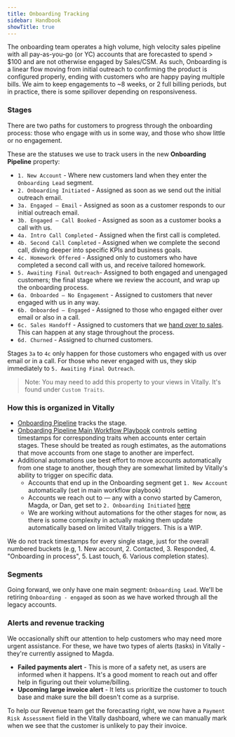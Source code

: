 ```yaml
---
title: Onboarding Tracking
sidebar: Handbook
showTitle: true
---
```


The onboarding team operates a high volume, high velocity sales pipeline with all pay-as-you-go (or YC) accounts that are forecasted to spend > $100 and are not otherwise engaged by Sales/CSM. As such, Onboarding is a linear flow moving from initial outreach to confirming the product is configured properly, ending with customers who are happy paying multiple bills. We aim to keep engagements to ~8 weeks, or 2 full billing periods, but in practice, there is some spillover depending on responsiveness. 

### Stages

There are two paths for customers to progress through the onboarding process: those who engage with us in some way, and those who show little or no engagement.

These are the statuses we use to track users in the new **Onboarding Pipeline** property:

- `1. New Account` - Where new customers land when they enter the `Onboarding Lead` segment.
- `2. Onboarding Initiated` - Assigned as soon as we send out the initial outreach email.
- `3a. Engaged — Email` - Assigned as soon as a customer responds to our initial outreach email.
- `3b. Engaged — Call Booked` -  Assigned as soon as a customer books a call with us.
- `4a. Intro Call Completed` - Assigned when the first call is completed.
- `4b. Second Call Completed` - Assigned when we complete the second call, diving deeper into specific KPIs and business goals.
- `4c. Homework Offered` - Assigned only to customers who have completed a second call with us, and receive tailored homework.
- `5. Awaiting Final Outreach`- Assigned to both engaged and unengaged customers; the final stage where we review the account, and wrap up the onboarding process.
- `6a. Onboarded — No Engagement` - Assigned to customers that never engaged with us in any way.
- `6b. Onboarded — Engaged` - Assigned to those who engaged either over email or also in a call.
- `6c. Sales Handoff` - Assigned to customers that we [hand over to sales](/handbook/onboarding/sales-handover). This can happen at any stage throughout the process.
- `6d. Churned` - Assigned to churned customers.

Stages `3a` to `4c` only happen for those customers who engaged with us over email or in a call. For those who never engaged with us, they skip immediately to `5. Awaiting Final Outreach`.

> Note: You may need to add this property to your views in Vitally. It's found under `Custom Traits`.

### How this is organized in Vitally

- [Onboarding Pipeline](https://posthog.vitally-eu.io/settings/traits/accounts) tracks the stage.
- [Onboarding Pipeline Main Workflow Playbook](https://posthog.vitally-eu.io/settings/playbooks/481c2fc5-1c52-412c-a20a-e062c9d02abc) controls setting timestamps for corresponding traits when accounts enter certain stages. These should be treated as rough estimates, as the automations that move accounts from one stage to another are imperfect.
- Additional automations use best effort to move accounts automatically from one stage to another, though they are somewhat limited by Vitally's ability to trigger on specific data.
	- Accounts that end up in the Onboarding segment get `1. New Account` automatically (set in main workflow playbook)
	- Accounts we reach out to — any with a convo started by Cameron, Magda, or Dan, get set to `2. Onboarding Initiated` [here](https://posthog.vitally-eu.io/settings/playbooks/754f037e-892b-435a-a189-9f3da9b922fa)
  	- We are working without automations for the other stages for now, as there is some complexity in actually making them update automatically based on limited Vitally triggers. This is a WIP.  

We do not track timestamps for every single stage, just for the overall numbered buckets (e.g, 1. New account, 2. Contacted, 3. Responded, 4. "Onboarding in process", 5. Last touch, 6. Various completion states).

### Segments

Going forward, we only have one main segment: `Onboarding Lead`. We'll be retiring `Onboarding - engaged` as soon as we have worked through all the legacy accounts.

### Alerts and revenue tracking

We occasionally shift our attention to help customers who may need more urgent assistance. For these, we have two types of alerts (tasks) in Vitally - they're currently assigned to Magda.

-   **Failed payments alert** - This is more of a safety net, as users are informed when it happens. It's a good moment to reach out and offer help in figuring out their volume/billing.
-   **Upcoming large invoice alert** - It lets us prioritize the customer to touch base and make sure the bill doesn't come as a surprise.

To help our Revenue team get the forecasting right, we now have a `Payment Risk Assessment` field in the Vitally dashboard, where we can manually mark when we see that the customer is unlikely to pay their invoice.
